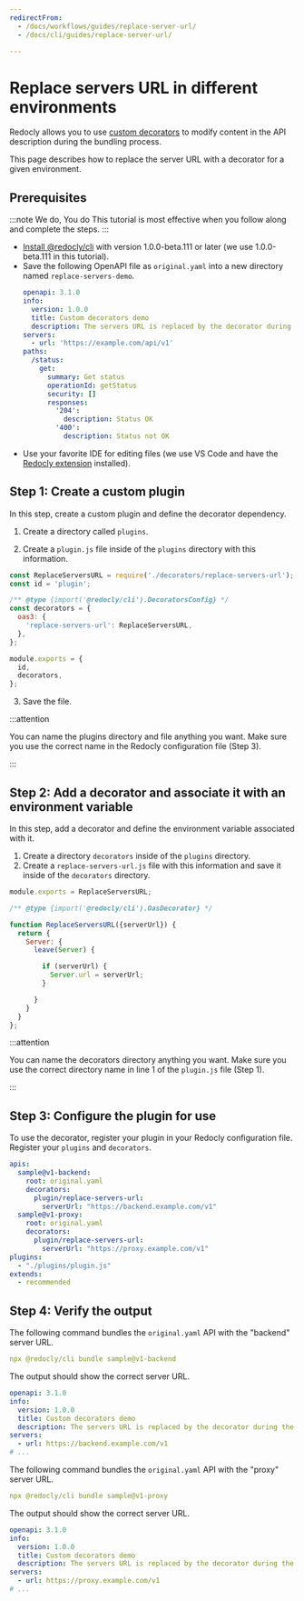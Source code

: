 ```yaml
---
redirectFrom:
  - /docs/workflows/guides/replace-server-url/
  - /docs/cli/guides/replace-server-url/

---
```

# Replace servers URL in different environments

Redocly allows you to use [custom decorators](../custom-plugins/custom-decorators.md) to modify content in the API description during the bundling process.

This page describes how to replace the server URL with a decorator for a given environment.

## Prerequisites

:::note We do, You do
This tutorial is most effective when you follow along and complete the steps.
:::

- [Install @redocly/cli](../installation.md) with version 1.0.0-beta.111 or later (we use 1.0.0-beta.111 in this tutorial).
- Save the following OpenAPI file as `original.yaml` into a new directory named `replace-servers-demo`.
    ```yaml
    openapi: 3.1.0
    info:
      version: 1.0.0
      title: Custom decorators demo
      description: The servers URL is replaced by the decorator during the `bundle` process.
    servers:
      - url: 'https://example.com/api/v1'
    paths:
      /status:
        get:
          summary: Get status
          operationId: getStatus
          security: []
          responses:
            '204':
              description: Status OK
            '400':
              description: Status not OK
    ```
- Use your favorite IDE for editing files (we use VS Code and have the [Redocly extension](../../redocly-openapi/index.md) installed).

## Step 1: Create a custom plugin

In this step, create a custom plugin and define the decorator dependency.

1. Create a directory called `plugins`.

2. Create a `plugin.js` file inside of the `plugins` directory with this information.

```JavaScript
const ReplaceServersURL = require('./decorators/replace-servers-url');
const id = 'plugin';

/** @type {import('@redocly/cli').DecoratorsConfig} */
const decorators = {
  oas3: {
    'replace-servers-url': ReplaceServersURL,
  },
};

module.exports = {
  id,
  decorators,
};
```

3. Save the file.

:::attention

You can name the plugins directory and file anything you want. Make sure you use the correct name in the Redocly configuration file (Step 3).

:::

## Step 2: Add a decorator and associate it with an environment variable

In this step, add a decorator and define the environment variable associated with it.

1. Create a directory `decorators` inside of the `plugins` directory.
1. Create a `replace-servers-url.js` file with this information and save it inside of the `decorators` directory.

```JavaScript
module.exports = ReplaceServersURL;

/** @type {import('@redocly/cli').OasDecorator} */

function ReplaceServersURL({serverUrl}) {
  return {
    Server: {
      leave(Server) {

        if (serverUrl) {
          Server.url = serverUrl;
        }

      }
    }
  }
};
```

:::attention

You can name the decorators directory anything you want. Make sure you use the correct directory name in line 1 of the `plugin.js` file (Step 1).

:::

## Step 3: Configure the plugin for use

To use the decorator, register your plugin in your Redocly configuration file. Register your `plugins` and `decorators`.

```yaml
apis:
  sample@v1-backend:
    root: original.yaml
    decorators:
      plugin/replace-servers-url:
        serverUrl: "https://backend.example.com/v1"
  sample@v1-proxy:
    root: original.yaml
    decorators:
      plugin/replace-servers-url:
        serverUrl: "https://proxy.example.com/v1"
plugins:
  - "./plugins/plugin.js"
extends:
  - recommended
```

## Step 4: Verify the output

The following command bundles the `original.yaml` API with the "backend" server URL.
```yaml
npx @redocly/cli bundle sample@v1-backend
```
The output should show the correct server URL.
```yaml
openapi: 3.1.0
info:
  version: 1.0.0
  title: Custom decorators demo
  description: The servers URL is replaced by the decorator during the `bundle` process.
servers:
  - url: https://backend.example.com/v1
# ...
```

The following command bundles the `original.yaml` API with the "proxy" server URL.
```yaml
npx @redocly/cli bundle sample@v1-proxy
```
The output should show the correct server URL.
```yaml
openapi: 3.1.0
info:
  version: 1.0.0
  title: Custom decorators demo
  description: The servers URL is replaced by the decorator during the `bundle` process.
servers:
  - url: https://proxy.example.com/v1
# ...
```
